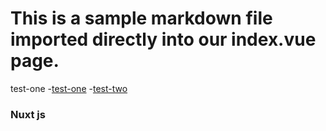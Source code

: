 # This is a sample markdown file imported directly into our index.vue page.
<nuxt-link to="/markdown/test-one">test-one</nuxt-link>
-[test-one](/markdown/test-one)
-[test-two](/markdown/test-two)

### Nuxt js
